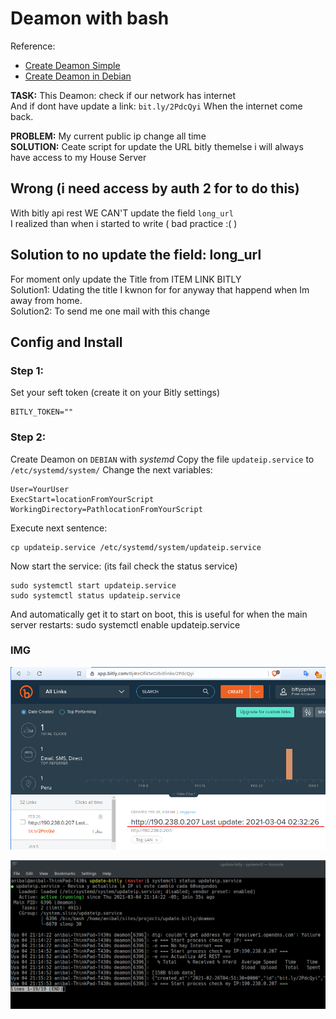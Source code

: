 # Deamon with bash

Reference: 
    
 * [Create Deamon Simple](https://www.nimblersoft.com/blog-post/27/how-setup-daemonservice-debian)
 * [Create Deamon in Debian](https://linuxhint.com/systemd_unit_file_service/)

**TASK:** This Deamon: check if our network has internet   
And if dont have update a link: `bit.ly/2PdcQyi` When the internet come back.


**PROBLEM:** My current public ip change all time  
**SOLUTION:** Ceate script for update the URL bitly themelse i will always have access to my House Server  

## Wrong (i need access by auth 2 for to do this)

With bitly api rest  WE CAN'T update the field `long_url`  
I realized than when i started to write ( bad practice :( )  

## Solution to no update the field: long_url

For moment only update the Title from ITEM LINK BITLY  
Solution1: Udating the title I kwnon for for anyway that happend when Im away from home.  
Solution2: To send me one mail  with this change  

## Config and Install

### Step 1:

Set your seft token (create it on your Bitly settings)  

    BITLY_TOKEN=""

### Step 2:

Create Deamon on `DEBIAN` with *systemd*
Copy the file `updateip.service` to `/etc/systemd/system/`
Change the next variables:

    User=YourUser
    ExecStart=locationFromYourScript
    WorkingDirectory=PathlocationFromYourScript

Execute next sentence:

    cp updateip.service /etc/systemd/system/updateip.service

Now start the service: (its fail check the status service)

    sudo systemctl start updateip.service
    sudo systemctl status updateip.service

And automatically get it to start on boot, this is useful for when the main server restarts:
    sudo systemctl enable updateip.service 

### IMG 

![Ref Image BITLY URL UPDATE](README/README.png)

![status updateip service](README/updateip-service.png)